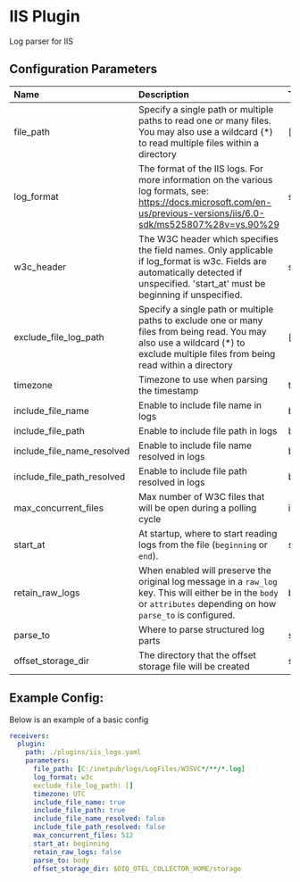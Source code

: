 # IIS Plugin

Log parser for IIS

## Configuration Parameters

| Name | Description | Type | Default | Required | Values |
|:-- |:-- |:-- |:-- |:-- |:-- |
| file_path | Specify a single path or multiple paths to read one or many files. You may also use a wildcard (*) to read multiple files within a directory | []string | `[C:/inetpub/logs/LogFiles/W3SVC*/**/*.log]` | false |  |
| log_format | The format of the IIS logs. For more information on the various log formats, see: https://docs.microsoft.com/en-us/previous-versions/iis/6.0-sdk/ms525807%28v=vs.90%29 | string | `w3c` | false | `w3c`, `iis`, `ncsa` |
| w3c_header | The W3C header which specifies the field names. Only applicable if log_format is w3c. Fields are automatically detected if unspecified. 'start_at' must be beginning if unspecified. | string |  | false |  |
| exclude_file_log_path | Specify a single path or multiple paths to exclude one or many files from being read. You may also use a wildcard (*) to exclude multiple files from being read within a directory | []string | `[]` | false |  |
| timezone | Timezone to use when parsing the timestamp | timezone | `UTC` | false |  |
| include_file_name | Enable to include file name in logs | bool | `true` | false |  |
| include_file_path | Enable to include file path in logs | bool | `true` | false |  |
| include_file_name_resolved | Enable to include file name resolved in logs | bool | `false` | false |  |
| include_file_path_resolved | Enable to include file path resolved in logs | bool | `false` | false |  |
| max_concurrent_files | Max number of W3C files that will be open during a polling cycle | int | `512` | false |  |
| start_at | At startup, where to start reading logs from the file (`beginning` or `end`). | string | `beginning` | false | `beginning`, `end` |
| retain_raw_logs | When enabled will preserve the original log message in a `raw_log` key. This will either be in the `body` or `attributes` depending on how `parse_to` is configured. | bool | `false` | false |  |
| parse_to | Where to parse structured log parts | string | `body` | false | `body`, `attributes` |
| offset_storage_dir | The directory that the offset storage file will be created | string | `$OIQ_OTEL_COLLECTOR_HOME/storage` | false |  |

## Example Config:

Below is an example of a basic config

```yaml
receivers:
  plugin:
    path: ./plugins/iis_logs.yaml
    parameters:
      file_path: [C:/inetpub/logs/LogFiles/W3SVC*/**/*.log]
      log_format: w3c
      exclude_file_log_path: []
      timezone: UTC
      include_file_name: true
      include_file_path: true
      include_file_name_resolved: false
      include_file_path_resolved: false
      max_concurrent_files: 512
      start_at: beginning
      retain_raw_logs: false
      parse_to: body
      offset_storage_dir: $OIQ_OTEL_COLLECTOR_HOME/storage
```
